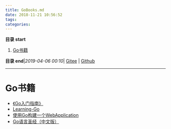 ```yaml
---
title: GoBooks.md
date: 2018-11-21 10:56:52
tags: 
categories: 
---
```


**目录 start**
 
1. [Go书籍](#go书籍)

**目录 end**|_2019-04-06 00:10_| [Gitee](https://gitee.com/gin9/Memo) | [Github](https://github.com/Kuangcp/Memo)
****************************************
# Go书籍

- [《Go入门指南》](https://github.com/Unknwon/the-way-to-go_ZH_CN)
- [Learning-Go](https://github.com/mikespook/Learning-Go-zh-cn)
- [使用Go构建一个WebApplication](https://github.com/astaxie/build-web-application-with-golang)
- [Go语言圣经（中文版）](https://books.studygolang.com/gopl-zh/)
